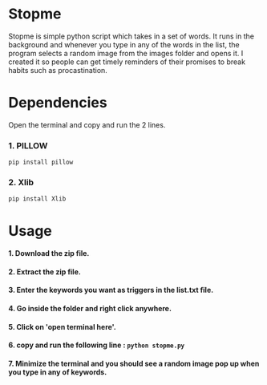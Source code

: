 # Stopme
Stopme is simple python script which takes in a set of words. It runs in the background and whenever you type in any of the words in
the list, the program selects a random image from the images folder and opens it. I created it so people can get timely reminders
of their promises to break habits such as procastination.   
# Dependencies
Open the terminal and copy and run the 2 lines. 
### 1. PILLOW

  `pip install pillow` 
  
### 2. Xlib

  `pip install Xlib` 
# Usage

#### 1. Download the zip file.
#### 2. Extract the zip file.
#### 3. Enter the keywords you want as triggers in the list.txt file.
#### 4. Go inside the folder and right click anywhere.
#### 5. Click on 'open terminal here'.
#### 6. copy and run the following line : `python stopme.py` 
#### 7. Minimize the terminal and you should see a random image pop up when you type in any of keywords.



